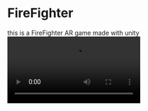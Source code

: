 # FireFighter
this is a FireFighter AR game made with unity
<video controls>
  <source src="https://user-images.githubusercontent.com/70147993/155495094-1e71fc2d-f08c-4396-9c48-f32e0b333045.mp4" type="video/mp4">
  Your browser does not support the video tag.
</video>
